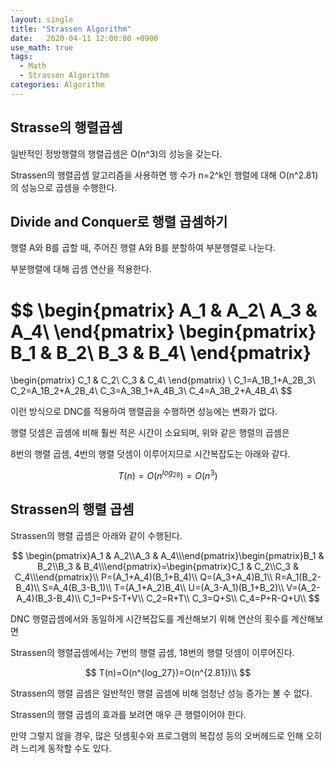 ```yaml
---
layout: single
title: "Strassen Algorithm"
date:   2020-04-11 12:00:00 +0900
use_math: true
tags:
  - Math
  - Strassen Algorithm
categories: Algorithm
---
```

## Strasse의 행렬곱셈

일반적인 정방행렬의 행렬곱셈은 O(n^3)의 성능을 갖는다.

Strassen의 행렬곱셈 알고리즘을 사용하면 행 수가 n=2^k인 행렬에 대해 O(n^2.81)의 성능으로 곱셈을 수행한다. 



## Divide and Conquer로 행렬 곱셈하기

행렬 A와 B를 곱할 때, 주어진 행렬 A와 B를 분할하여 부분행렬로 나눈다.

부분행렬에 대해 곱셈 연산을 적용한다.



$$
\begin{pmatrix}
A_1 & A_2\\
A_3 & A_4\\
\end{pmatrix}
\begin{pmatrix}
B_1 & B_2\\
B_3 & B_4\\
\end{pmatrix}
=
\begin{pmatrix}
C_1 & C_2\\
C_3 & C_4\\
\end{pmatrix}
\\
C_1=A_1B_1+A_2B_3\\
C_2=A_1B_2+A_2B_4\\
C_3=A_3B_1+A_4B_3\\
C_4=A_3B_2+A_4B_4\\
$$


이런 방식으로 DNC를 적용하여 행렬곱을 수행하면 성능에는 변화가 없다.

행렬 덧셈은 곱셈에 비해 훨씬 적은 시간이 소요되며, 위와 같은 행렬의 곱셈은

8번의 행렬 곱셈, 4번의 행렬 덧셈이 이루어지므로 시간복잡도는 아래와 같다.


$$
T(n)=O(n^{log_28})=O(n^3)
$$


## Strassen의 행렬 곱셈

Strassen의 행렬 곱셈은 아래와 같이 수행된다.


$$
\begin{pmatrix}A_1 & A_2\\A_3 & A_4\\\end{pmatrix}\begin{pmatrix}B_1 & B_2\\B_3 & B_4\\\end{pmatrix}=\begin{pmatrix}C_1 & C_2\\C_3 & C_4\\\end{pmatrix}\\
P=(A_1+A_4)(B_1+B_4)\\
Q=(A_3+A_4)B_1\\
R=A_1(B_2-B_4)\\
S=A_4(B_3-B_1)\\
T=(A_1+A_2)B_4\\
U=(A_3-A_1)(B_1+B_2)\\
V=(A_2-A_4)(B_3-B_4)\\
C_1=P+S-T+V\\
C_2=R+T\\
C_3=Q+S\\
C_4=P+R-Q+U\\
$$


DNC 행렬곱셈에서와 동일하게 시간복잡도를 계산해보기 위해 연산의 횟수를 계산해보면

Strassen의 행렬곱셈에서는 7번의 행렬 곱셈, 18번의 행렬 덧셈이 이루어진다. 


$$
T(n)=O(n^{log_27})=O(n^{2.81})\\
$$


Strassen의 행렬 곱셈은 일반적인 행렬 곱셈에 비해 엄청난 성능 증가는 볼 수 없다.

Strassen의 행렬 곱셈의 효과를 보려면 매우 큰 행렬이어야 한다.

만약 그렇지 않을 경우, 많은 덧셈횟수와 프로그램의 복잡성 등의 오버헤드로 인해 오히려 느리게 동작할 수도 있다.

